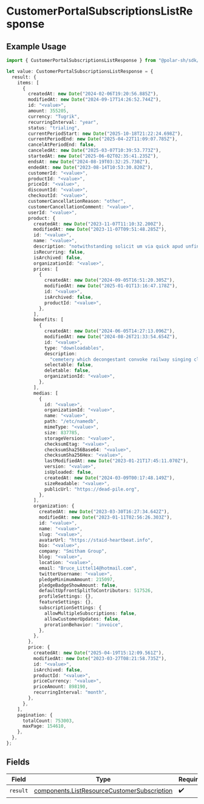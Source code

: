 # CustomerPortalSubscriptionsListResponse

## Example Usage

```typescript
import { CustomerPortalSubscriptionsListResponse } from "@polar-sh/sdk/models/operations/customerportalsubscriptionslist.js";

let value: CustomerPortalSubscriptionsListResponse = {
  result: {
    items: [
      {
        createdAt: new Date("2024-02-06T19:20:56.885Z"),
        modifiedAt: new Date("2024-09-17T14:26:52.744Z"),
        id: "<value>",
        amount: 355205,
        currency: "Tugrik",
        recurringInterval: "year",
        status: "trialing",
        currentPeriodStart: new Date("2025-10-18T21:22:24.698Z"),
        currentPeriodEnd: new Date("2025-04-22T11:09:07.785Z"),
        cancelAtPeriodEnd: false,
        canceledAt: new Date("2025-03-07T10:39:53.773Z"),
        startedAt: new Date("2025-06-02T02:35:41.235Z"),
        endsAt: new Date("2024-08-19T03:32:25.730Z"),
        endedAt: new Date("2023-08-14T10:53:30.820Z"),
        customerId: "<value>",
        productId: "<value>",
        priceId: "<value>",
        discountId: "<value>",
        checkoutId: "<value>",
        customerCancellationReason: "other",
        customerCancellationComment: "<value>",
        userId: "<value>",
        product: {
          createdAt: new Date("2023-11-07T11:10:32.200Z"),
          modifiedAt: new Date("2023-11-07T09:51:48.285Z"),
          id: "<value>",
          name: "<value>",
          description: "notwithstanding solicit um via quick apud unfinished",
          isRecurring: false,
          isArchived: false,
          organizationId: "<value>",
          prices: [
            {
              createdAt: new Date("2024-09-05T16:51:20.305Z"),
              modifiedAt: new Date("2025-01-01T13:16:47.178Z"),
              id: "<value>",
              isArchived: false,
              productId: "<value>",
            },
          ],
          benefits: [
            {
              createdAt: new Date("2024-06-05T14:27:13.096Z"),
              modifiedAt: new Date("2024-08-26T21:33:54.654Z"),
              id: "<value>",
              type: "downloadables",
              description:
                "cemetery which decongestant convoke railway singing clear huzzah even sew",
              selectable: false,
              deletable: false,
              organizationId: "<value>",
            },
          ],
          medias: [
            {
              id: "<value>",
              organizationId: "<value>",
              name: "<value>",
              path: "/etc/namedb",
              mimeType: "<value>",
              size: 837785,
              storageVersion: "<value>",
              checksumEtag: "<value>",
              checksumSha256Base64: "<value>",
              checksumSha256Hex: "<value>",
              lastModifiedAt: new Date("2023-01-21T17:45:11.070Z"),
              version: "<value>",
              isUploaded: false,
              createdAt: new Date("2024-03-09T00:17:48.149Z"),
              sizeReadable: "<value>",
              publicUrl: "https://dead-pile.org",
            },
          ],
          organization: {
            createdAt: new Date("2023-03-30T16:27:34.642Z"),
            modifiedAt: new Date("2023-01-11T02:56:26.303Z"),
            id: "<value>",
            name: "<value>",
            slug: "<value>",
            avatarUrl: "https://staid-heartbeat.info",
            bio: "<value>",
            company: "Smitham Group",
            blog: "<value>",
            location: "<value>",
            email: "Bruce_Littel14@hotmail.com",
            twitterUsername: "<value>",
            pledgeMinimumAmount: 215097,
            pledgeBadgeShowAmount: false,
            defaultUpfrontSplitToContributors: 517526,
            profileSettings: {},
            featureSettings: {},
            subscriptionSettings: {
              allowMultipleSubscriptions: false,
              allowCustomerUpdates: false,
              prorationBehavior: "invoice",
            },
          },
        },
        price: {
          createdAt: new Date("2025-04-19T15:12:09.561Z"),
          modifiedAt: new Date("2023-03-27T08:21:58.735Z"),
          id: "<value>",
          isArchived: false,
          productId: "<value>",
          priceCurrency: "<value>",
          priceAmount: 898190,
          recurringInterval: "month",
        },
      },
    ],
    pagination: {
      totalCount: 753003,
      maxPage: 154610,
    },
  },
};
```

## Fields

| Field                                                                                                      | Type                                                                                                       | Required                                                                                                   | Description                                                                                                |
| ---------------------------------------------------------------------------------------------------------- | ---------------------------------------------------------------------------------------------------------- | ---------------------------------------------------------------------------------------------------------- | ---------------------------------------------------------------------------------------------------------- |
| `result`                                                                                                   | [components.ListResourceCustomerSubscription](../../models/components/listresourcecustomersubscription.md) | :heavy_check_mark:                                                                                         | N/A                                                                                                        |